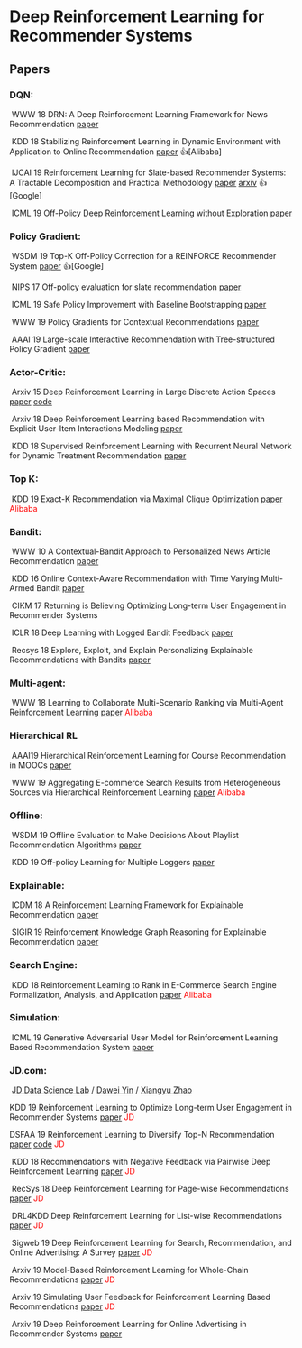 # Deep Reinforcement Learning for Recommender Systems 
## Papers

### DQN:

​    WWW 18 DRN: A Deep Reinforcement Learning Framework for News Recommendation [paper](https://dl.acm.org/citation.cfm?id=3185994)

​    KDD 18 Stabilizing Reinforcement Learning in Dynamic Environment with Application to Online Recommendation [paper](https://dl.acm.org/citation.cfm?id=3220122)  :+1:[Alibaba]

​    IJCAI 19 Reinforcement Learning for Slate-based Recommender Systems: A Tractable Decomposition and Practical Methodology [paper](https://www.cs.toronto.edu/~cebly/Papers/SlateQ_IJCAI_2019.pdf) [arxiv](https://arxiv.org/abs/1905.12767)  :+1:[Google]

​    ICML 19 Off-Policy Deep Reinforcement Learning without Exploration [paper](http://proceedings.mlr.press/v97/fujimoto19a/fujimoto19a.pdf)



### Policy Gradient:

​    WSDM 19 Top-K Off-Policy Correction for a REINFORCE Recommender System [paper](https://dl.acm.org/citation.cfm?id=3290999) :+1:[Google]

​    NIPS 17 Off-policy evaluation for slate recommendation [paper](http://papers.nips.cc/paper/6954-off-policy-evaluation-for-slate-recommendation.pdf)

​    ICML 19 Safe Policy Improvement with Baseline Bootstrapping [paper](http://proceedings.mlr.press/v97/laroche19a/laroche19a.pdf)

​    WWW 19 Policy Gradients for Contextual Recommendations [paper](https://dl.acm.org/citation.cfm?id=3313616)

​    AAAI 19 Large-scale Interactive Recommendation with Tree-structured Policy Gradient [paper](https://wvvw.aaai.org/ojs/index.php/AAAI/article/view/4204)

### Actor-Critic:

​    Arxiv 15 Deep Reinforcement Learning in Large Discrete Action Spaces [paper](https://arxiv.org/abs/1512.07679) [code](https://github.com/jimkon/Deep-Reinforcement-Learning-in-Large-Discrete-Action-Spaces)

​    Arxiv 18 Deep Reinforcement Learning based Recommendation with Explicit User-Item Interactions Modeling [paper](https://arxiv.org/abs/1810.12027)

​    KDD 18 Supervised Reinforcement Learning with Recurrent Neural Network for Dynamic Treatment Recommendation [paper](https://dl.acm.org/citation.cfm?id=3219961)

### Top K:

​    KDD 19 Exact-K Recommendation via Maximal Clique Optimization [paper](https://dl.acm.org/citation.cfm?id=3292500.3330832) <font color=red>Alibaba</font>

### Bandit:

​    WWW 10 A Contextual-Bandit Approach to Personalized News Article Recommendation [paper](https://dl.acm.org/citation.cfm?id=1772758)

​    KDD 16 Online Context-Aware Recommendation with Time Varying Multi-Armed Bandit [paper](https://dl.acm.org/citation.cfm?id=2939878)

​    CIKM 17 Returning is Believing Optimizing Long-term User Engagement in Recommender Systems

​    ICLR 18 Deep Learning with Logged Bandit Feedback [paper](https://dl.acm.org/citation.cfm?id=3133025)

​    Recsys 18 Explore, Exploit, and Explain Personalizing Explainable Recommendations with Bandits [paper](https://dl.acm.org/citation.cfm?id=3240354)



### Multi-agent:

​    WWW 18 Learning to Collaborate Multi-Scenario Ranking via Multi-Agent Reinforcement Learning [paper](https://dl.acm.org/citation.cfm?id=3186165) <font color=red>Alibaba</font>



### Hierarchical RL

​    AAAI19 Hierarchical Reinforcement Learning for Course Recommendation in MOOCs [paper](https://xiaojingzi.github.io/publications/AAAI19-zhang-et-al-HRL.pdf)

​    WWW 19 Aggregating E-commerce Search Results from Heterogeneous Sources via Hierarchical Reinforcement Learning [paper](https://dl.acm.org/citation.cfm?id=3313455) <font color=red>Alibaba</font>



### Offline:

​    WSDM 19 Offline Evaluation to Make Decisions About Playlist Recommendation Algorithms [paper](https://dl.acm.org/citation.cfm?id=3291027)

​     KDD 19 Off-policy Learning for Multiple Loggers [paper](https://dl.acm.org/citation.cfm?id=3330864)



### Explainable:

​    ICDM 18 A Reinforcement Learning Framework for Explainable Recommendation [paper](https://www.microsoft.com/en-us/research/uploads/prod/2018/08/main.pdf)

​    SIGIR 19 Reinforcement Knowledge Graph Reasoning for Explainable Recommendation [paper](https://dl.acm.org/citation.cfm?id=3331203)



### Search Engine:

​    KDD 18 Reinforcement Learning to Rank in E-Commerce Search Engine Formalization, Analysis, and Application [paper](https://dl.acm.org/citation.cfm?id=3219846) <font color=red>Alibaba</font>



### Simulation:

​    ICML 19 Generative Adversarial User Model for Reinforcement Learning Based Recommendation System [paper](http://proceedings.mlr.press/v97/chen19f.html)



### JD.com: 

​		[JD Data Science Lab](https://datascience.jd.com/page/publications.html) /  [Dawei Yin](https://www.yindawei.com/) /  [Xiangyu Zhao]( https://www.cse.msu.edu/~zhaoxi35/)

   KDD 19 Reinforcement Learning to Optimize Long-term User Engagement in Recommender Systems [paper](https://dl.acm.org/citation.cfm?id=3330668) <font color=red>JD</font>

   DSFAA 19 Reinforcement Learning to Diversify Top-N Recommendation [paper](https://link.springer.com/chapter/10.1007/978-3-030-18579-4_7) [code]( https://github.com/zoulixin93/FMCTS)  <font color=red>JD</font>

​    KDD 18 Recommendations with Negative Feedback via Pairwise Deep Reinforcement Learning [paper](https://dl.acm.org/citation.cfm?id=3219886)  <font color=red>JD</font>

​    RecSys 18 Deep Reinforcement Learning for Page-wise Recommendations [paper](https://dl.acm.org/citation.cfm?id=3240374)  <font color=red>JD</font>

​    DRL4KDD Deep Reinforcement Learning for List-wise Recommendations [paper](https://arxiv.org/abs/1801.00209)  <font color=red>JD</font>

​    Sigweb 19 Deep Reinforcement Learning for Search, Recommendation, and Online Advertising: A Survey [paper](https://dl.acm.org/citation.cfm?id=3320500)  <font color=red>JD</font>

​    Arxiv 19 Model-Based Reinforcement Learning for Whole-Chain Recommendations [paper](https://arxiv.org/abs/1902.03987) <font color=red>JD</font>

​    Arxiv 19 Simulating User Feedback for Reinforcement Learning Based Recommendations [paper](https://arxiv.org/abs/1906.11462) <font color=red>JD</font>

​	 Arxiv 19 Deep Reinforcement Learning for Online Advertising in Recommender Systems [paper](https://arxiv.org/abs/1909.03602)